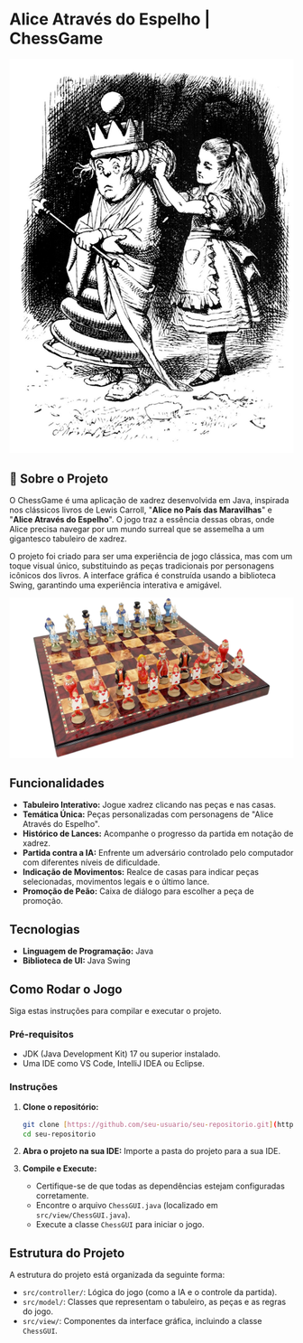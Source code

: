 # Alice Através do Espelho | ChessGame

![Capa do Jogo](resources/Capa_Jogo.jpg)

## 📖 Sobre o Projeto

O ChessGame é uma aplicação de xadrez desenvolvida em Java, inspirada nos clássicos livros de Lewis Carroll, "**Alice no País das Maravilhas**" e "**Alice Através do Espelho**". O jogo traz a essência dessas obras, onde Alice precisa navegar por um mundo surreal que se assemelha a um gigantesco tabuleiro de xadrez.

O projeto foi criado para ser uma experiência de jogo clássica, mas com um toque visual único, substituindo as peças tradicionais por personagens icônicos dos livros. A interface gráfica é construída usando a biblioteca Swing, garantindo uma experiência interativa e amigável.

![Imagem de referência de um tabuleiro de xadrez real](resources/tabuleiro-real.png)

## Funcionalidades

-   **Tabuleiro Interativo:** Jogue xadrez clicando nas peças e nas casas.
-   **Temática Única:** Peças personalizadas com personagens de "Alice Através do Espelho".
-   **Histórico de Lances:** Acompanhe o progresso da partida em notação de xadrez.
-   **Partida contra a IA:** Enfrente um adversário controlado pelo computador com diferentes níveis de dificuldade.
-   **Indicação de Movimentos:** Realce de casas para indicar peças selecionadas, movimentos legais e o último lance.
-   **Promoção de Peão:** Caixa de diálogo para escolher a peça de promoção.

## Tecnologias

-   **Linguagem de Programação:** Java
-   **Biblioteca de UI:** Java Swing

## Como Rodar o Jogo

Siga estas instruções para compilar e executar o projeto.

### Pré-requisitos

-   JDK (Java Development Kit) 17 ou superior instalado.
-   Uma IDE como VS Code, IntelliJ IDEA ou Eclipse.

### Instruções

1.  **Clone o repositório:**
    ```bash
    git clone [https://github.com/seu-usuario/seu-repositorio.git](https://github.com/seu-usuario/seu-repositorio.git)
    cd seu-repositorio
    ```

2.  **Abra o projeto na sua IDE:**
    Importe a pasta do projeto para a sua IDE.

3.  **Compile e Execute:**
    -   Certifique-se de que todas as dependências estejam configuradas corretamente.
    -   Encontre o arquivo `ChessGUI.java` (localizado em `src/view/ChessGUI.java`).
    -   Execute a classe `ChessGUI` para iniciar o jogo.

## Estrutura do Projeto

A estrutura do projeto está organizada da seguinte forma:

-   `src/controller/`: Lógica do jogo (como a IA e o controle da partida).
-   `src/model/`: Classes que representam o tabuleiro, as peças e as regras do jogo.
-   `src/view/`: Componentes da interface gráfica, incluindo a classe `ChessGUI`.
